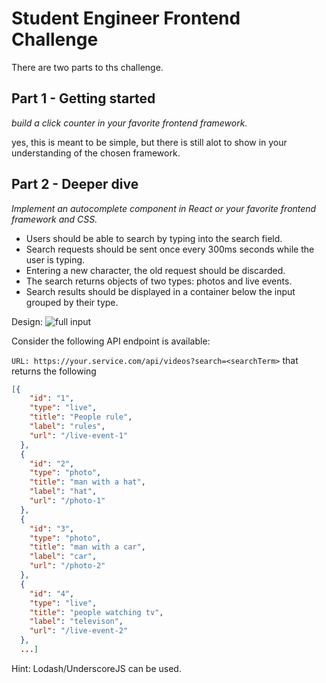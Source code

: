 # Student Engineer Frontend Challenge

There are two parts to ths challenge.

## Part 1 - Getting started

_build a click counter in your favorite frontend framework._

yes, this is meant to be simple, but there is still alot to show in your understanding of the chosen framework.

## Part 2 - Deeper dive

_Implement an autocomplete component in React or your favorite frontend framework and CSS._

- Users should be able to search by typing into the search field.
- Search requests should be sent once every 300ms seconds while the user is typing.
- Entering a new character, the old request should be discarded.
- The search returns objects of two types: photos and live events.
- Search results should be displayed in a container below the input grouped by their type.

Design:
![full input](https://preview.ibb.co/crTrqk/full.png)

Consider the following API endpoint is available:

`URL: https://your.service.com/api/videos?search=<searchTerm>`
that returns the following

```json
[{
    "id": "1",
    "type": "live",
    "title": "People rule",
    "label": "rules",
    "url": "/live-event-1"
  },
  {
    "id": "2",
    "type": "photo",
    "title": "man with a hat",
    "label": "hat",
    "url": "/photo-1"
  },
  {
    "id": "3",
    "type": "photo",
    "title": "man with a car",
    "label": "car",
    "url": "/photo-2"
  },
  {
    "id": "4",
    "type": "live",
    "title": "people watching tv",
    "label": "televison",
    "url": "/live-event-2"
  },
  ...]
```

Hint: Lodash/UnderscoreJS can be used.